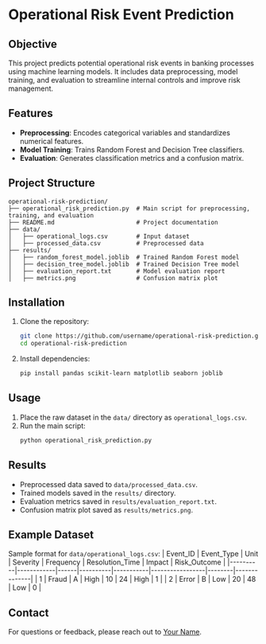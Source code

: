
# Operational Risk Event Prediction

## Objective
This project predicts potential operational risk events in banking processes using machine learning models. It includes data preprocessing, model training, and evaluation to streamline internal controls and improve risk management.

## Features
- **Preprocessing**: Encodes categorical variables and standardizes numerical features.
- **Model Training**: Trains Random Forest and Decision Tree classifiers.
- **Evaluation**: Generates classification metrics and a confusion matrix.

## Project Structure
```
operational-risk-prediction/
├── operational_risk_prediction.py  # Main script for preprocessing, training, and evaluation
├── README.md                       # Project documentation
├── data/
│   ├── operational_logs.csv        # Input dataset
│   ├── processed_data.csv          # Preprocessed data
├── results/
│   ├── random_forest_model.joblib  # Trained Random Forest model
│   ├── decision_tree_model.joblib  # Trained Decision Tree model
│   ├── evaluation_report.txt       # Model evaluation report
│   ├── metrics.png                 # Confusion matrix plot
```

## Installation
1. Clone the repository:
   ```bash
   git clone https://github.com/username/operational-risk-prediction.git
   cd operational-risk-prediction
   ```

2. Install dependencies:
   ```bash
   pip install pandas scikit-learn matplotlib seaborn joblib
   ```

## Usage
1. Place the raw dataset in the `data/` directory as `operational_logs.csv`.
2. Run the main script:
   ```bash
   python operational_risk_prediction.py
   ```

## Results
- Preprocessed data saved to `data/processed_data.csv`.
- Trained models saved in the `results/` directory.
- Evaluation metrics saved in `results/evaluation_report.txt`.
- Confusion matrix plot saved as `results/metrics.png`.

## Example Dataset
Sample format for `data/operational_logs.csv`:
| Event_ID | Event_Type | Unit | Severity | Frequency | Resolution_Time | Impact | Risk_Outcome |
|----------|------------|------|----------|-----------|-----------------|--------|--------------|
| 1        | Fraud      | A    | High     | 10        | 24              | High   | 1            |
| 2        | Error      | B    | Low      | 20        | 48              | Low    | 0            |

## Contact
For questions or feedback, please reach out to [Your Name](mailto:your.email@example.com).

